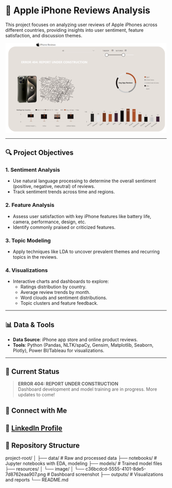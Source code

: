 # 📱 Apple iPhone Reviews Analysis

This project focuses on analyzing user reviews of Apple iPhones across different countries, providing insights into user sentiment, feature satisfaction, and discussion themes.

![Dashboard Overview](resources/Dev_splash.png)

---

## 🔍 Project Objectives

### 1. **Sentiment Analysis**
- Use natural language processing to determine the overall sentiment (positive, negative, neutral) of reviews.
- Track sentiment trends across time and regions.

### 2. **Feature Analysis**
- Assess user satisfaction with key iPhone features like battery life, camera, performance, design, etc.
- Identify commonly praised or criticized features.

### 3. **Topic Modeling**
- Apply techniques like LDA to uncover prevalent themes and recurring topics in the reviews.

### 4. **Visualizations**
- Interactive charts and dashboards to explore:
  - Ratings distribution by country.
  - Average review trends by month.
  - Word clouds and sentiment distributions.
  - Topic clusters and feature feedback.

---

## 📊 Data & Tools
- **Data Source**: iPhone app store and online product reviews.
- **Tools**: Python (Pandas, NLTK/spaCy, Gensim, Matplotlib, Seaborn, Plotly), Power BI/Tableau for visualizations.

---

## 🚧 Current Status
> **ERROR 404: REPORT UNDER CONSTRUCTION**  
Dashboard development and model training are in progress. More updates to come!

## 🤝 Connect with Me

🔗 [LinkedIn Profile](https://www.linkedin.com/in/damiondaley)
---

## 📁 Repository Structure

project-root/
│
├── data/ # Raw and processed data
├── notebooks/ # Jupyter notebooks with EDA, modeling
├── models/ # Trained model files
├── resources/
│ └── image/
│ └── c36bcdcd-5555-4101-8de5-7d8762eaa907.png # Dashboard screenshot
├── outputs/ # Visualizations and reports
└── README.md